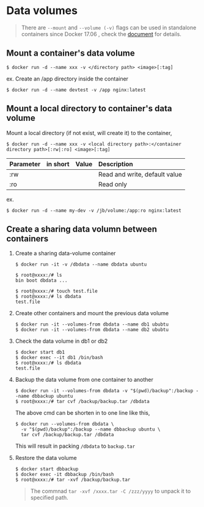 # Data volumes

> There are `--mount` and `--volume (-v)` flags can be used in standalone containers since Docker 17.06 , check the [document](https://docs.docker.com/storage/volumes) for details.

## Mount a container's data volume

````
$ docker run -d --name xxx -v </directory path> <image>[:tag]
````

ex.  Create an /app directory inside the container

```
$ docker run -d --name devtest -v /app nginx:latest
```

## Mount a local directory to container's data volume

Mount a local directory (if not exist, will create it) to the container,

```
$ docker run -d --name xxx -v <local directory path>:</container directory path>[:rw|:ro] <image>[:tag]
```
|        Parameter        | in short | Value | Description |
|:------------------------|:--------:|:-----:|:------------|
| :rw |  | | Read and write, default value |
| :ro |  | | Read only |

ex.
```
$ docker run -d --name my-dev -v /jb/volume:/app:ro nginx:latest
```

## Create a sharing data volumn between containers

1. Create a sharing data-volume container

    ```
    $ docker run -it -v /dbdata --name dbdata ubuntu
    
    $ root@xxxx:/# ls
    bin boot dbdata ... 

    $ root@xxxx:/# touch test.file
    $ root@xxxx:/# ls dbdata
    test.file 

    ```

2. Create other containers and mount the previous data volume

    ```
    $ docker run -it --volumes-from dbdata --name db1 ububtu
    $ docker run -it --volumes-from dbdata --name db2 ububtu
    ```

3. Check the data volume in db1 or db2

    ```
    $ docker start db1
    $ docker exec --it db1 /bin/bash
    $ root@xxxx:/# ls dbdata
    test.file
    ```

4. Backup the data volume from one container to another

   ```
   $ docker run -it --volumes-from dbdata -v "$(pwd)/backup":/backup --name dbbackup ubuntu 
   $ root@xxxx:/# tar cvf /backup/backup.tar /dbdata
   ```

   The above cmd can be shorten in to one line like this,
   ```
   $ docker run --volumes-from dbdata \ 
     -v "$(pwd)/backup":/backup --name dbbackup ubuntu \
     tar cvf /backup/backup.tar /dbdata 
   ```

   This will result in packing `/dbdata` to `backup.tar` 

5. Restore the data volume
   
   ```
   $ docker start dbbackup
   $ docker exec -it dbbackup /bin/bash
   $ root@xxxx:/# tar -xvf /backup/backup.tar 
   ```
   
   > The commnad `tar -xvf /xxxx.tar -C /zzz/yyyy` to unpack it to specified path.

